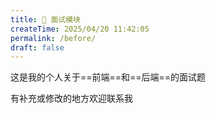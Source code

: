 ```yaml
---
title: 📃 面试模块
createTime: 2025/04/20 11:42:05
permalink: /before/
draft: false
---
```


这是我的个人关于==前端==和==后端==的面试题

有补充或修改的地方欢迎联系我